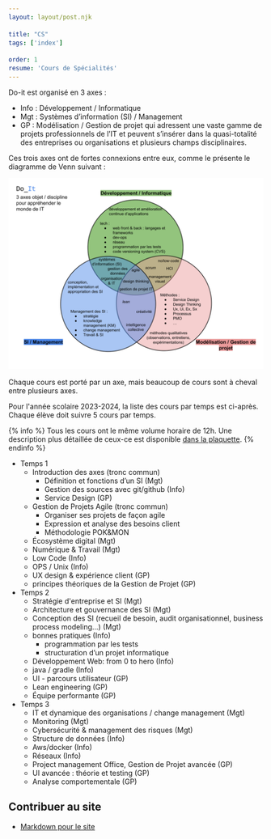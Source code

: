 ```yaml
---
layout: layout/post.njk

title: "CS"
tags: ['index']

order: 1
resume: 'Cours de Spécialités'
---
```


Do-it est organisé en 3 axes :

* Info : Développement / Informatique
* Mgt : Systèmes d’information (SI) / Management
* GP : Modélisation / Gestion de projet
qui adressent une vaste gamme de projets professionnels de l’IT et peuvent s’insérer dans la quasi-totalité des entreprises ou organisations et plusieurs champs disciplinaires.

Ces trois axes ont de fortes connexions entre eux, comme le présente le diagramme de Venn suivant :

![do it](./venn%20do-it.svg)

Chaque cours est porté par un axe, mais beaucoup de cours sont à cheval entre plusieurs axes.

Pour l'année scolaire 2023-2024, la liste des cours par temps est ci-après. Chaque élève doit suivre 5 cours par temps.

{% info %}
Tous les cours ont le même volume horaire de 12h. Une description plus détaillée de ceux-ce est disponible [dans la plaquette](https://docs.google.com/document/d/1vG-X6vw1prQxzbqPMnmR0LZqkHbx1GCLlFGzTe44PSE/).
{% endinfo %}

* Temps 1
  * Introduction des axes (tronc commun)
    * Définition et fonctions d’un SI (Mgt)
    * Gestion des sources avec git/github (Info)
    * Service Design (GP)
  * Gestion de Projets Agile (tronc commun)
    * Organiser ses projets de façon agile
    * Expression et analyse des besoins client
    * Méthodologie POK&MON
  * Écosystème digital (Mgt)
  * Numérique & Travail (Mgt)
  * Low Code (Info)
  * OPS / Unix (Info)
  * UX design & expérience client (GP)
  * principes théoriques de la Gestion de Projet (GP)
* Temps 2
  * Stratégie d'entreprise et SI (Mgt)
  * Architecture et gouvernance des SI (Mgt)
  * Conception des SI (recueil de besoin, audit organisationnel, business process modeling…) (Mgt)
  * bonnes pratiques (Info)
    * programmation par les tests
    * structuration d’un projet informatique
  * Développement Web: from 0 to hero (Info)
  * java / gradle (Info)
  * UI - parcours utilisateur (GP)
  * Lean engineering (GP)
  * Équipe performante (GP)
* Temps 3
  * IT et dynamique des organisations / change management (Mgt)
  * Monitoring (Mgt)
  * Cybersécurité & management des risques (Mgt)
  * Structure de données (Info)
  * Aws/docker (Info)
  * Réseaux (Info)
  * Project management Office, Gestion de Projet avancée (GP)
  * UI avancée : théorie et testing (GP)
  * Analyse comportementale (GP)

## Contribuer au site

* [Markdown pour le site](./contribuer-au-site)
